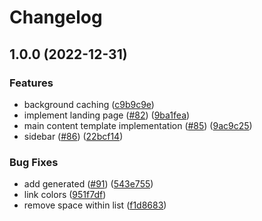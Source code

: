# Changelog

## 1.0.0 (2022-12-31)


### Features

* background caching ([c9b9c9e](https://github.com/The-Mycelium-Network/webworkbook/commit/c9b9c9ea8288af572db8262bbb563c1aeb3c56db))
* implement landing page ([#82](https://github.com/The-Mycelium-Network/webworkbook/issues/82)) ([9ba1fea](https://github.com/The-Mycelium-Network/webworkbook/commit/9ba1fea919b462e81d5616009c9a216e32770dd2))
* main content template implementation ([#85](https://github.com/The-Mycelium-Network/webworkbook/issues/85)) ([9ac9c25](https://github.com/The-Mycelium-Network/webworkbook/commit/9ac9c25f23b56a48f41b65f4bb38049cfcfa35d0))
* sidebar ([#86](https://github.com/The-Mycelium-Network/webworkbook/issues/86)) ([22bcf14](https://github.com/The-Mycelium-Network/webworkbook/commit/22bcf140a659fa2761697ae868f0b5b21c5cee69))


### Bug Fixes

* add generated ([#91](https://github.com/The-Mycelium-Network/webworkbook/issues/91)) ([543e755](https://github.com/The-Mycelium-Network/webworkbook/commit/543e755df16c2b52a325f78510a019c55acc1cee))
* link colors ([951f7df](https://github.com/The-Mycelium-Network/webworkbook/commit/951f7df636c93d4e77174766445c520b4e446bce))
* remove space within list ([f1d8683](https://github.com/The-Mycelium-Network/webworkbook/commit/f1d86839ef561283e77deffeed6cfe74ffded5ac))
